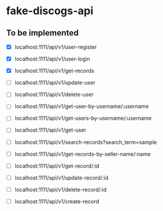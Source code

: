 # fake-discogs-api

## To be implemented

- [x] localhost:1111/api/v1/user-register
- [x] localhost:1111/api/v1/user-login
- [x] localhost:1111/api/v1/get-records
- [ ] localhost:1111/api/v1/update-user
- [ ] localhost:1111/api/v1/delete-user
- [ ] localhost:1111/api/v1/get-user-by-username/:username
- [ ] localhost:1111/api/v1/get-users-by-username/:username
- [ ] localhost:1111/api/v1/get-user
- [ ] localhost:1111/api/v1/search-records?search_term=sample
- [ ] localhost:1111/api/v1/get-records-by-seller-name/:name
- [ ] localhost:1111/api/v1/get-record/:id
- [ ] localhost:1111/api/v1/update-record/:id
- [ ] localhost:1111/api/v1/delete-record/:id
- [ ] localhost:1111/api/v1/create-record

